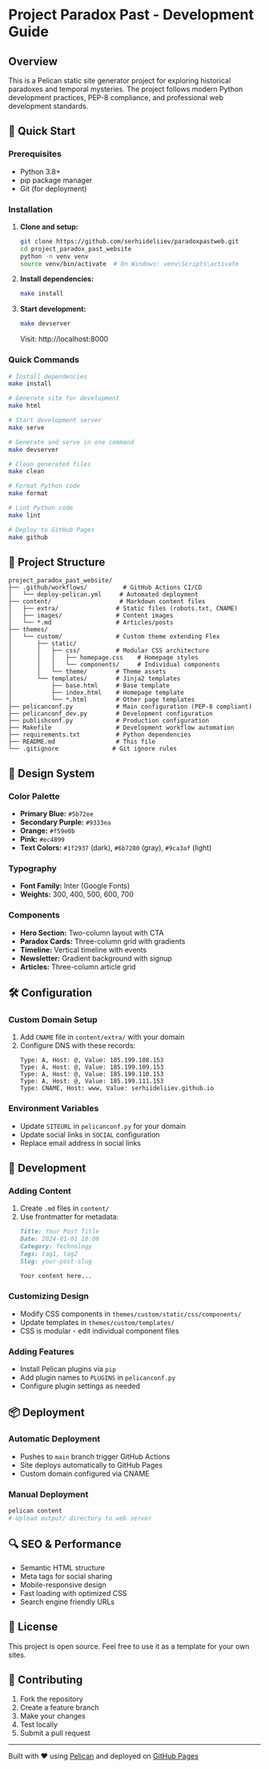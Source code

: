 # Project Paradox Past - Development Guide

## Overview

This is a Pelican static site generator project for exploring historical paradoxes and temporal mysteries. The project follows modern Python development practices, PEP-8 compliance, and professional web development standards.

## 🚀 Quick Start

### Prerequisites

- Python 3.8+
- pip package manager
- Git (for deployment)

### Installation

1. **Clone and setup:**
   ```bash
   git clone https://github.com/serhiideliiev/paradoxpastweb.git
   cd project_paradox_past_website
   python -m venv venv
   source venv/bin/activate  # On Windows: venv\Scripts\activate
   ```

2. **Install dependencies:**
   ```bash
   make install
   ```

3. **Start development:**
   ```bash
   make devserver
   ```
   Visit: http://localhost:8000

### Quick Commands

```bash
# Install dependencies
make install

# Generate site for development
make html

# Start development server
make serve

# Generate and serve in one command
make devserver

# Clean generated files
make clean

# Format Python code
make format

# Lint Python code
make lint

# Deploy to GitHub Pages
make github
```

## 📁 Project Structure

```
project_paradox_past_website/
├── .github/workflows/          # GitHub Actions CI/CD
│   └── deploy-pelican.yml     # Automated deployment
├── content/                   # Markdown content files
│   ├── extra/                # Static files (robots.txt, CNAME)
│   ├── images/               # Content images
│   └── *.md                  # Articles/posts
├── themes/
│   └── custom/               # Custom theme extending Flex
│       ├── static/
│       │   ├── css/          # Modular CSS architecture
│       │   │   ├── homepage.css    # Homepage styles
│       │   │   └── components/     # Individual components
│       │   └── theme/        # Theme assets
│       └── templates/        # Jinja2 templates
│           ├── base.html     # Base template
│           ├── index.html    # Homepage template
│           └── *.html        # Other page templates
├── pelicanconf.py            # Main configuration (PEP-8 compliant)
├── pelicanconf_dev.py        # Development configuration
├── publishconf.py            # Production configuration
├── Makefile                  # Development workflow automation
├── requirements.txt          # Python dependencies
├── README.md                 # This file
└── .gitignore               # Git ignore rules
```

## 🎨 Design System

### Color Palette
- **Primary Blue:** `#5b72ee`
- **Secondary Purple:** `#9333ea`
- **Orange:** `#f59e0b`
- **Pink:** `#ec4899`
- **Text Colors:** `#1f2937` (dark), `#6b7280` (gray), `#9ca3af` (light)

### Typography
- **Font Family:** Inter (Google Fonts)
- **Weights:** 300, 400, 500, 600, 700

### Components
- **Hero Section:** Two-column layout with CTA
- **Paradox Cards:** Three-column grid with gradients
- **Timeline:** Vertical timeline with events
- **Newsletter:** Gradient background with signup
- **Articles:** Three-column article grid

## 🛠 Configuration

### Custom Domain Setup
1. Add `CNAME` file in `content/extra/` with your domain
2. Configure DNS with these records:
   ```
   Type: A, Host: @, Value: 185.199.108.153
   Type: A, Host: @, Value: 185.199.109.153
   Type: A, Host: @, Value: 185.199.110.153
   Type: A, Host: @, Value: 185.199.111.153
   Type: CNAME, Host: www, Value: serhiideliiev.github.io
   ```

### Environment Variables
- Update `SITEURL` in `pelicanconf.py` for your domain
- Update social links in `SOCIAL` configuration
- Replace email address in social links

## 🔧 Development

### Adding Content
1. Create `.md` files in `content/`
2. Use frontmatter for metadata:
   ```markdown
   Title: Your Post Title
   Date: 2024-01-01 10:00
   Category: Technology
   Tags: tag1, tag2
   Slug: your-post-slug
   
   Your content here...
   ```

### Customizing Design
- Modify CSS components in `themes/custom/static/css/components/`
- Update templates in `themes/custom/templates/`
- CSS is modular - edit individual component files

### Adding Features
- Install Pelican plugins via `pip`
- Add plugin names to `PLUGINS` in `pelicanconf.py`
- Configure plugin settings as needed

## 📦 Deployment

### Automatic Deployment
- Pushes to `main` branch trigger GitHub Actions
- Site deploys automatically to GitHub Pages
- Custom domain configured via CNAME

### Manual Deployment
```bash
pelican content
# Upload output/ directory to web server
```

## 🔍 SEO & Performance

- Semantic HTML structure
- Meta tags for social sharing
- Mobile-responsive design
- Fast loading with optimized CSS
- Search engine friendly URLs

## 📝 License

This project is open source. Feel free to use it as a template for your own sites.

## 🤝 Contributing

1. Fork the repository
2. Create a feature branch
3. Make your changes
4. Test locally
5. Submit a pull request

---

Built with ❤️ using [Pelican](https://getpelican.com/) and deployed on [GitHub Pages](https://pages.github.com/)
